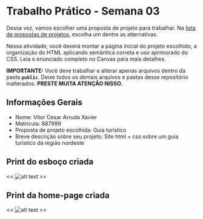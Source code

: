 # Trabalho Prático - Semana 03

Dessa vez, vamos escolher uma proposta de projeto para trabalhar. Na [lista de propostas de projetos](propostas-projetos.md), escolha um dentre as alternativas.

Nessa atividade, você deverá montar a página inicial do projeto escolhido, a organização do HTML aplicando semântica correta e uso aprimorado do CSS. Leia o enunciado completo no Canvas para mais detalhes.

**IMPORTANTE:** Você deve trabalhar e alterar apenas arquivos dentro da pasta **`public`**. Deixe todos os demais arquivos e pastas desse repositório inalterados. **PRESTE MUITA ATENÇÃO NISSO.**

## Informações Gerais

- Nome: Vitor Cesar Arruda Xavier
- Matricula: 887999
- Proposta de projeto escolhida: Guia turístico 
- Breve descrição sobre seu projeto: Site html + css sobre um guia turístico da região nordeste


## Print do esboço criada

<<  ![alt text](imgs/Esboço.png) >>


## Print da home-page criada

<< ![alt text](imgs/homepage.png) >>
